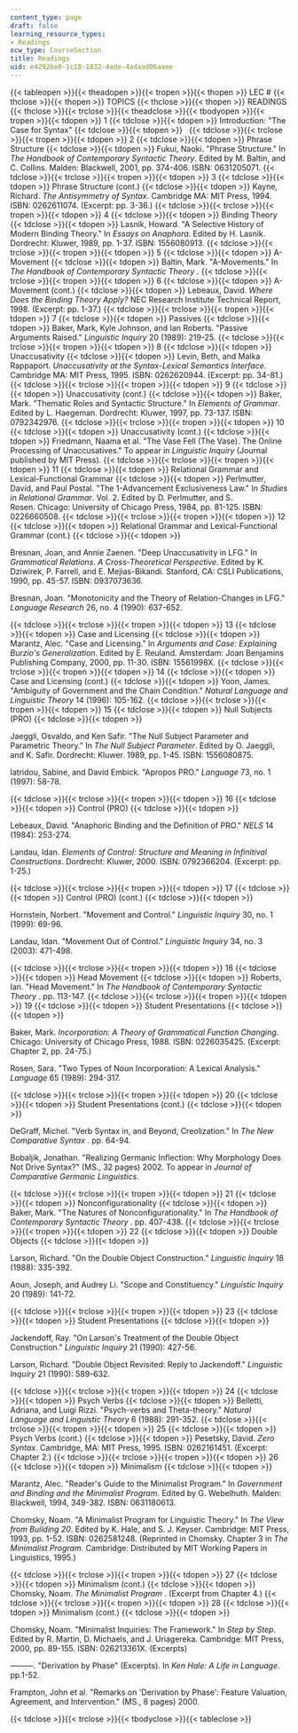 ```yaml
---
content_type: page
draft: false
learning_resource_types:
- Readings
ocw_type: CourseSection
title: Readings
uid: e4292be0-1c18-1832-4ade-4adaad06aaee
---
```

{{< tableopen >}}{{< theadopen >}}{{< tropen >}}{{< thopen >}}
LEC #
{{< thclose >}}{{< thopen >}}
TOPICS
{{< thclose >}}{{< thopen >}}
READINGS
{{< thclose >}}{{< trclose >}}{{< theadclose >}}{{< tbodyopen >}}{{< tropen >}}{{< tdopen >}}
1
{{< tdclose >}}{{< tdopen >}}
Introduction: "The Case for Syntax"
{{< tdclose >}}{{< tdopen >}}
 
{{< tdclose >}}{{< trclose >}}{{< tropen >}}{{< tdopen >}}
2
{{< tdclose >}}{{< tdopen >}}
Phrase Structure
{{< tdclose >}}{{< tdopen >}}
Fukui, Naoki. "Phrase Structure." In _The Handbook of Contemporary Syntactic Theory_. Edited by M. Baltin, and C. Collins. Malden: Blackwell, 2001, pp. 374-406. ISBN: 0631205071.
{{< tdclose >}}{{< trclose >}}{{< tropen >}}{{< tdopen >}}
3
{{< tdclose >}}{{< tdopen >}}
Phrase Structure (cont.)
{{< tdclose >}}{{< tdopen >}}
Kayne, Richard. _The Antisymmetry of Syntax_. Cambridge MA: MIT Press, 1994. ISBN: 0262611074. (Excerpt: pp. 3-36.)
{{< tdclose >}}{{< trclose >}}{{< tropen >}}{{< tdopen >}}
4
{{< tdclose >}}{{< tdopen >}}
Binding Theory
{{< tdclose >}}{{< tdopen >}}
Lasnik, Howard. "A Selective History of Modern Binding Theory." In _Essays on Anaphora_. Edited by H. Lasnik. Dordrecht: Kluwer, 1989, pp. 1-37. ISBN: 1556080913.
{{< tdclose >}}{{< trclose >}}{{< tropen >}}{{< tdopen >}}
5
{{< tdclose >}}{{< tdopen >}}
A-Movement
{{< tdclose >}}{{< tdopen >}}
Baltin, Mark. "A-Movements." In _The Handbook of Contemporary Syntactic Theory_ .
{{< tdclose >}}{{< trclose >}}{{< tropen >}}{{< tdopen >}}
6
{{< tdclose >}}{{< tdopen >}}
A-Movement (cont.)
{{< tdclose >}}{{< tdopen >}}
Lebeaux, David. _Where Does the Binding Theory Apply?_ NEC Research Institute Technical Report, 1998. (Excerpt: pp. 1-37.)
{{< tdclose >}}{{< trclose >}}{{< tropen >}}{{< tdopen >}}
7
{{< tdclose >}}{{< tdopen >}}
Passives
{{< tdclose >}}{{< tdopen >}}
Baker, Mark, Kyle Johnson, and Ian Roberts. "Passive Arguments Raised." _Linguistic Inquiry_ 20 (1989): 219-25.
{{< tdclose >}}{{< trclose >}}{{< tropen >}}{{< tdopen >}}
8
{{< tdclose >}}{{< tdopen >}}
Unaccusativity
{{< tdclose >}}{{< tdopen >}}
Levin, Beth, and Malka Rappaport. _Unaccusativity at the Syntax-Lexical Semantics Interface_. Cambridge MA: MIT Press, 1995. ISBN: 0262620944. (Excerpt: pp. 34-81.)
{{< tdclose >}}{{< trclose >}}{{< tropen >}}{{< tdopen >}}
9
{{< tdclose >}}{{< tdopen >}}
Unaccusativity (cont.)
{{< tdclose >}}{{< tdopen >}}
Baker, Mark. "Thematic Roles and Syntactic Structure." In _Elements of Grammar_. Edited by L. Haegeman. Dordrecht: Kluwer, 1997, pp. 73-137. ISBN: 0792342976.
{{< tdclose >}}{{< trclose >}}{{< tropen >}}{{< tdopen >}}
10
{{< tdclose >}}{{< tdopen >}}
Unaccusativity (cont.)
{{< tdclose >}}{{< tdopen >}}
Friedmann, Naama et al. "The Vase Fell (The Vase). The Online Processing of Unaccusatives." To appear in _Linguistic Inquiry_ (Journal published by MIT Press).
{{< tdclose >}}{{< trclose >}}{{< tropen >}}{{< tdopen >}}
11
{{< tdclose >}}{{< tdopen >}}
Relational Grammar and Lexical-Functional Grammar
{{< tdclose >}}{{< tdopen >}}
Perlmutter, David, and Paul Postal. "The 1-Advancement Exclusiveness Law." In _Studies in Relational_ _Grammar_. Vol. 2. Edited by D. Perlmutter, and S. Rosen. Chicago: University of Chicago Press, 1984, pp. 81-125. ISBN: 0226660508.
{{< tdclose >}}{{< trclose >}}{{< tropen >}}{{< tdopen >}}
12
{{< tdclose >}}{{< tdopen >}}
Relational Grammar and Lexical-Functional Grammar (cont.)
{{< tdclose >}}{{< tdopen >}}

Bresnan, Joan, and Annie Zaenen. "Deep Unaccusativity in LFG." In _Grammatical Relations_. _A Cross-Theoretical_ _Perspective._ Edited by K. Dziwirek, P. Farrell, and E. Mejias-Bikandi. Stanford, CA: CSLI Publications, 1990, pp. 45-57. ISBN: 0937073636.

Bresnan, Joan. "Monotonicity and the Theory of Relation-Changes in LFG." _Language Research_ 26, no. 4 (1990): 637-652.

{{< tdclose >}}{{< trclose >}}{{< tropen >}}{{< tdopen >}}
13
{{< tdclose >}}{{< tdopen >}}
Case and Licensing
{{< tdclose >}}{{< tdopen >}}
Marantz, Alec. "Case and Licensing." In _Arguments and Case: Explaining Burzio's Generalization_. Edited by E. Reuland. Amsterdam: Joan Benjamins Publishing Company, 2000, pp. 11-30. ISBN: 15561998X.
{{< tdclose >}}{{< trclose >}}{{< tropen >}}{{< tdopen >}}
14
{{< tdclose >}}{{< tdopen >}}
Case and Licensing (cont.)
{{< tdclose >}}{{< tdopen >}}
Yoon, James. "Ambiguity of Government and the Chain Condition." _Natural Language and Linguistic Theory_ 14 (1996): 105-162.
{{< tdclose >}}{{< trclose >}}{{< tropen >}}{{< tdopen >}}
15
{{< tdclose >}}{{< tdopen >}}
Null Subjects (PRO)
{{< tdclose >}}{{< tdopen >}}

Jaeggli, Osvaldo, and Ken Safir. "The Null Subject Parameter and Parametric Theory." In _The Null Subject_ _Parameter_. Edited by O. Jaeggli, and K. Safir. Dordrecht: Kluwer. 1989, pp. 1-45. ISBN: 1556080875.

Iatridou, Sabine, and David Embick. "Apropos PRO." _Language_ 73, no. 1 (1997): 58-78.

{{< tdclose >}}{{< trclose >}}{{< tropen >}}{{< tdopen >}}
16
{{< tdclose >}}{{< tdopen >}}
Control (PRO)
{{< tdclose >}}{{< tdopen >}}

Lebeaux, David. "Anaphoric Binding and the Definition of PRO." _NELS_ 14 (1984): 253-274.

Landau, Idan. _Elements of Control: Structure and Meaning in Infinitival Constructions_. Dordrecht: Kluwer, 2000. ISBN: 0792366204. (Excerpt: pp. 1-25.)

{{< tdclose >}}{{< trclose >}}{{< tropen >}}{{< tdopen >}}
17
{{< tdclose >}}{{< tdopen >}}
Control (PRO) (cont.)
{{< tdclose >}}{{< tdopen >}}

Hornstein, Norbert. "Movement and Control." _Linguistic Inquiry_ 30, no. 1 (1999): 69-96.

Landau, Idan. "Movement Out of Control." _Linguistic Inquiry_ 34, no. 3 (2003): 471-498.

{{< tdclose >}}{{< trclose >}}{{< tropen >}}{{< tdopen >}}
18
{{< tdclose >}}{{< tdopen >}}
Head Movement
{{< tdclose >}}{{< tdopen >}}
Roberts, Ian. "Head Movement." In _The Handbook of Contemporary Syntactic Theory_ . pp. 113-147.
{{< tdclose >}}{{< trclose >}}{{< tropen >}}{{< tdopen >}}
19
{{< tdclose >}}{{< tdopen >}}
Student Presentations
{{< tdclose >}}{{< tdopen >}}

Baker, Mark. _Incorporation: A Theory of Grammatical Function Changing_. Chicago: University of Chicago Press, 1988. ISBN: 0226035425. (Excerpt: Chapter 2, pp. 24-75.)

Rosen, Sara. "Two Types of Noun Incorporation: A Lexical Analysis." _Language_ 65 (1989): 294-317.

{{< tdclose >}}{{< trclose >}}{{< tropen >}}{{< tdopen >}}
20
{{< tdclose >}}{{< tdopen >}}
Student Presentations (cont.)
{{< tdclose >}}{{< tdopen >}}

DeGraff, Michel. "Verb Syntax in, and Beyond, Creolization." In _The New Comparative Syntax_ . pp. 64-94.

Bobaljik, Jonathan. "Realizing Germanic Inflection: Why Morphology Does Not Drive Syntax?" (MS., 32 pages) 2002. To appear in _Journal of Comparative Germanic Linguistics_.

{{< tdclose >}}{{< trclose >}}{{< tropen >}}{{< tdopen >}}
21
{{< tdclose >}}{{< tdopen >}}
Nonconfigurationality
{{< tdclose >}}{{< tdopen >}}
Baker, Mark. "The Natures of Nonconfigurationality." In _The Handbook of Contemporary Syntactic Theory_ . pp. 407-438.
{{< tdclose >}}{{< trclose >}}{{< tropen >}}{{< tdopen >}}
22
{{< tdclose >}}{{< tdopen >}}
Double Objects
{{< tdclose >}}{{< tdopen >}}

Larson, Richard. "On the Double Object Construction." _Linguistic Inquiry_ 18 (1988): 335-392.

Aoun, Joseph, and Audrey Li. "Scope and Constituency." _Linguistic Inquiry_ 20 (1989): 141-72.

{{< tdclose >}}{{< trclose >}}{{< tropen >}}{{< tdopen >}}
23
{{< tdclose >}}{{< tdopen >}}
Student Presentations
{{< tdclose >}}{{< tdopen >}}

Jackendoff, Ray. "On Larson's Treatment of the Double Object Construction." _Linguistic Inquiry_ 21 (1990): 427-56.

Larson, Richard. "Double Object Revisited: Reply to Jackendoff." _Linguistic Inquiry_ 21 (1990): 589-632.

{{< tdclose >}}{{< trclose >}}{{< tropen >}}{{< tdopen >}}
24
{{< tdclose >}}{{< tdopen >}}
Psych Verbs
{{< tdclose >}}{{< tdopen >}}
Belletti, Adriana, and Luigi Rizzi. "Psych-verbs and Theta-theory." _Natural Language and Linguistic Theory_ 6 (1988): 291-352.
{{< tdclose >}}{{< trclose >}}{{< tropen >}}{{< tdopen >}}
25
{{< tdclose >}}{{< tdopen >}}
Psych Verbs (cont.)
{{< tdclose >}}{{< tdopen >}}
Pesetsky, David. _Zero Syntax_. Cambridge, MA: MIT Press, 1995. ISBN: 0262161451. (Excerpt: Chapter 2.)
{{< tdclose >}}{{< trclose >}}{{< tropen >}}{{< tdopen >}}
26
{{< tdclose >}}{{< tdopen >}}
Minimalism
{{< tdclose >}}{{< tdopen >}}

Marantz, Alec. "Reader's Guide to the Minimalist Program." In _Government and Binding and the Minimalist_ _Program_. Edited by G. Webelhuth. Malden: Blackwell, 1994, 349-382. ISBN: 0631180613.

Chomsky, Noam. "A Minimalist Program for Linguistic Theory." In _The View from Building 20_. Edited by K. Hale, and S. J. Keyser. Cambridge: MIT Press, 1993, pp. 1-52. ISBN: 0262581248. (Reprinted in Chomsky. Chapter 3 in _The Minimalist Program._ Cambridge: Distributed by MIT Working Papers in Linguistics, 1995.)

{{< tdclose >}}{{< trclose >}}{{< tropen >}}{{< tdopen >}}
27
{{< tdclose >}}{{< tdopen >}}
Minimalism (cont.)
{{< tdclose >}}{{< tdopen >}}
Chomsky, Noam. _The Minimalist Program_ . (Excerpt from Chapter 4.)
{{< tdclose >}}{{< trclose >}}{{< tropen >}}{{< tdopen >}}
28
{{< tdclose >}}{{< tdopen >}}
Minimalism (cont.)
{{< tdclose >}}{{< tdopen >}}

Chomsky, Noam. "Minimalist Inquiries: The Framework." In _Step by Step_. Edited by R. Martin, D. Michaels, and J. Uriagereka. Cambridge: MIT Press, 2000, pp. 89-155. ISBN: 026213361X. (Excerpts)

———. "Derivation by Phase" (Excerpts). In _Ken Hale: A Life in Language_. pp.1-52.

Frampton, John et al. "Remarks on 'Derivation by Phase': Feature Valuation, Agreement, and Intervention." (MS., 8 pages) 2000.

{{< tdclose >}}{{< trclose >}}{{< tbodyclose >}}{{< tableclose >}}